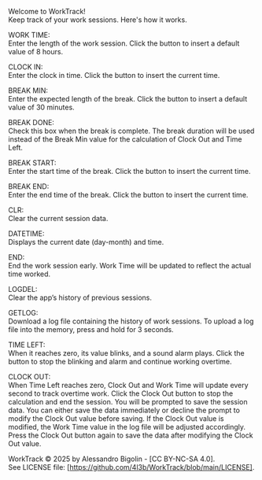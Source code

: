 Welcome to WorkTrack!  
Keep track of your work sessions. Here's how it works.


WORK TIME:  
Enter the length of the work session. Click the button to insert a default value of 8 hours.  

CLOCK IN:  
Enter the clock in time. Click the button to insert the current time.  

BREAK MIN:  
Enter the expected length of the break. Click the button to insert a default value of 30 minutes.

BREAK DONE:  
Check this box when the break is complete. The break duration will be used instead of the Break Min value for the calculation of Clock Out and Time Left.

BREAK START:  
Enter the start time of the break. Click the button to insert the current time.

BREAK END:  
Enter the end time of the break. Click the button to insert the current time.

CLR:  
Clear the current session data.

DATETIME:  
Displays the current date (day-month) and time.

END:  
End the work session early. Work Time will be updated to reflect the actual time worked.

LOGDEL:  
Clear the app’s history of previous sessions.

GETLOG:  
Download a log file containing the history of work sessions. To upload a log file into the memory, press and hold for 3 seconds.

TIME LEFT:  
When it reaches zero, its value blinks, and a sound alarm plays. Click the button to stop the blinking and alarm and continue working overtime.

CLOCK OUT:  
When Time Left reaches zero, Clock Out and Work Time will update every second to track overtime work. Click the Clock Out button to stop the calculation and end the session. You will be prompted to save the session data. You can either save the data immediately or decline the prompt to modify the Clock Out value before saving. If the Clock Out value is modified, the Work Time value in the log file will be adjusted accordingly. Press the Clock Out button again to save the data after modifying the Clock Out value.


WorkTrack © 2025 by Alessandro Bigolin - [CC BY-NC-SA 4.0].  
See LICENSE file: [https://github.com/4l3b/WorkTrack/blob/main/LICENSE].
